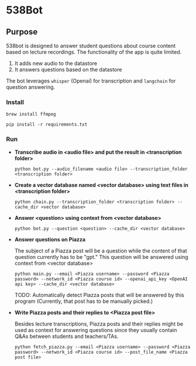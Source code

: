 # 538Bot

## Purpose

538bot is designed to answer student questions about course content based on lecture recordings.
The functionality of the app is quite limited.
1. It adds new audio to the datastore
2. It answers questions based on the datastore

The bot leverages `whisper` (Openai) for transcription and `langchain` for question answering.

### Install

`brew install ffmpeg`

`pip install -r requirements.txt`

### Run

- **Transcribe audio in \<audio file\> and put the result in \<transcription folder\>**
  
      python bot.py --audio_filename <audio file> --transcription_folder <transcription folder>

- **Create a vector database named \<vector database\> using text files in \<transcription folder\>**

      python chain.py --transcription_folder <transcription folder> --cache_dir <vector database>

- **Answer \<question\> using context from \<vector database\>**
  
      python bot.py --question <question> --cache_dir <vector database>

- **Answer questions on Piazza**
  
    The subject of a Piazza post will be a question while the content of that question currently has to be "gpt." This question will be answered using context from \<vector database\>
  
      python main.py --email <Piazza username> --password <Piazza password> --network_id <Piazza course id> --openai_api_key <OpenAI api key> --cache_dir <vector database>
  
    TODO: Automatically detect Piazza posts that will be answered by this program (Currently, that post has to be manually picked.)

- **Write Piazza posts and their replies to \<Piazza post file\>**
  
    Besides lecture transcriptions, Piazza posts and their replies might be used as context for answering questions since they usually contain Q&As between students and teachers/TAs. 
  
      python fetch_piazza.py --email <Piazza username> --password <Piazza password> --network_id <Piazza course id> --post_file_name <Piazza post file>

